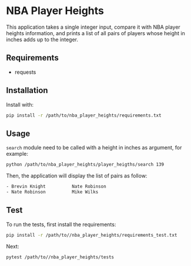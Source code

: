 # NBA Player Heights

This application takes a single integer input, compare it with NBA player heights information, and prints a list of all pairs of players whose height in inches adds up to the integer.

## Requirements

- requests

## Installation

Install with:
```bash
pip install -r /path/to/nba_player_heights/requirements.txt
```

## Usage

`search` module need to be called with a height in inches as argument, for example:

```bash
python /path/to/nba_player_heights/player_heigths/search 139
```

Then, the application will display the list of pairs as follow:

```bash
- Brevin Knight          Nate Robinson
- Nate Robinson          Mike Wilks
```

## Test

To run the tests, first install the requirements:
```bash
pip install -r /path/to//nba_player_heights/requirements_test.txt
```

Next:
```bash
pytest /path/to//nba_player_heights/tests
```